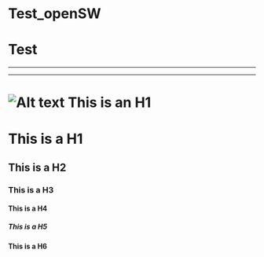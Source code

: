 # Test_openSW
# Test 
* * *
---------------------------------------
![Alt text](C:\Users\1116-1-80\Desktop\download.jpg)
This is an H1
=============
# This is a H1
## This is a H2
### This is a H3
#### This is a H4
##### This is a H5
#### This is a H6
